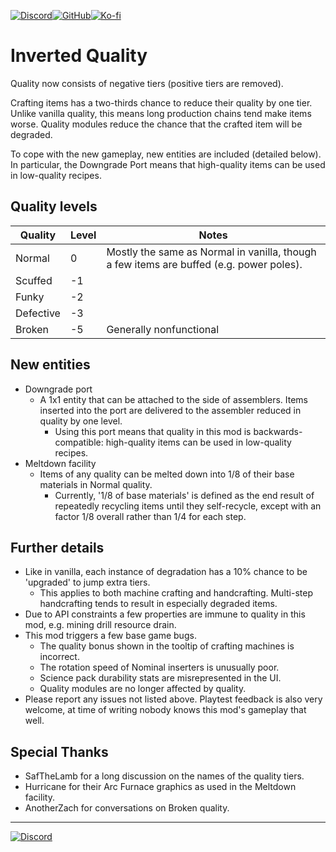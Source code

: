 [![Discord](https://img.shields.io/badge/Discord-%235865F2.svg?style=for-the-badge&logo=discord&logoColor=white)](https://discord.gg/VuVhYUBbWE)[![GitHub](https://img.shields.io/badge/github-%23121011.svg?style=for-the-badge&logo=github&logoColor=white)](https://github.com/danielmartin0/Inverted-Quality)[![Ko-fi](https://img.shields.io/badge/Ko--fi-F16061?style=for-the-badge&logo=ko-fi&logoColor=white)](https://ko-fi.com/thesixthroc)

# Inverted Quality

Quality now consists of negative tiers (positive tiers are removed).

Crafting items has a two-thirds chance to reduce their quality by one tier. Unlike vanilla quality, this means long production chains tend make items worse. Quality modules reduce the chance that the crafted item will be degraded.

To cope with the new gameplay, new entities are included (detailed below). In particular, the Downgrade Port means that high-quality items can be used in low-quality recipes.

## Quality levels

| Quality | Level | Notes |
|-----------------|-------|-------|
| Normal | 0 | Mostly the same as Normal in vanilla, though a few items are buffed (e.g. power poles). |
| Scuffed | -1 |  |
| Funky | -2 |  |
| Defective | -3 |  |
| Broken | -5 | Generally nonfunctional |

## New entities

* Downgrade port
    * A 1x1 entity that can be attached to the side of assemblers. Items inserted into the port are delivered to the assembler reduced in quality by one level.
        * Using this port means that quality in this mod is backwards-compatible: high-quality items can be used in low-quality recipes.
* Meltdown facility
    * Items of any quality can be melted down into 1/8 of their base materials in Normal quality.
        * Currently, '1/8 of base materials' is defined as the end result of repeatedly recycling items until they self-recycle, except with an factor 1/8 overall rather than 1/4 for each step.

## Further details

* Like in vanilla, each instance of degradation has a 10% chance to be 'upgraded' to jump extra tiers.
    * This applies to both machine crafting and handcrafting. Multi-step handcrafting tends to result in especially degraded items.
* Due to API constraints a few properties are immune to quality in this mod, e.g. mining drill resource drain.
* This mod triggers a few base game bugs.
    * The quality bonus shown in the tooltip of crafting machines is incorrect.
    * The rotation speed of Nominal inserters is unusually poor.
    * Science pack durability stats are misrepresented in the UI.
    * Quality modules are no longer affected by quality.
* Please report any issues not listed above. Playtest feedback is also very welcome, at time of writing nobody knows this mod's gameplay that well.

## Special Thanks

* SafTheLamb for a long discussion on the names of the quality tiers.
* Hurricane for their Arc Furnace graphics as used in the Meltdown facility.
* AnotherZach for conversations on Broken quality.

---

[![Discord](https://img.shields.io/discord/1309620686347702372?style=for-the-badge&logo=discord&logoColor=bf6434&label=The%20Foundry&labelColor=222222&color=bf6434)](https://discord.gg/VuVhYUBbWE)